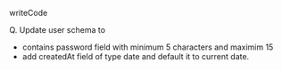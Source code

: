 writeCode
<!-- ... -->
Q. Update user schema to

- contains password field with minimum 5 characters and maximim 15
- add createdAt field of type date and default it to current date.
